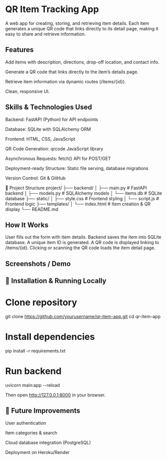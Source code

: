 # QR Item Tracking App

A web app for creating, storing, and retrieving item details. Each item generates a unique QR code that links directly to its detail page, making it easy to share and retrieve information.

## Features

Add items with description, directions, drop-off location, and contact info.

Generate a QR code that links directly to the item’s details page.

Retrieve item information via dynamic routes (/items/{id}).

Clean, responsive UI.

## Skills & Technologies Used

Backend: FastAPI (Python) for API endpoints

Database: SQLite with SQLAlchemy ORM

Frontend: HTML, CSS, JavaScript

QR Code Generation: qrcode JavaScript library

Asynchronous Requests: fetch() API for POST/GET

Deployment-ready Structure: Static file serving, database migrations

Version Control: Git & GitHub

📂 Project Structure
project/
├── backend/
│   ├── main.py          # FastAPI backend
│   ├── models.py        # SQLAlchemy models
│   └── items.db         # SQLite database
├── static/
│   ├── style.css        # Frontend styling
│   └── script.js        # Frontend logic
├── templates/
│   └── index.html       # Item creation & QR display
└── README.md

## How It Works

User fills out the form with item details.
Backend saves the item into SQLite database.
A unique item ID is generated.
A QR code is displayed linking to /items/{id}.
Clicking or scanning the QR code loads the item detail page.

## Screenshots / Demo


## 🔧 Installation & Running Locally
# Clone repository
git clone https://github.com/yourusername/qr-item-app.git
cd qr-item-app

# Install dependencies
pip install -r requirements.txt

# Run backend
uvicorn main:app --reload


Then open http://127.0.0.1:8000 in your browser.

## 🌟 Future Improvements

User authentication

Item categories & search

Cloud database integration (PostgreSQL)

Deployment on Heroku/Render
